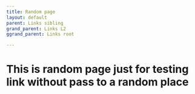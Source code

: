 ```yaml
---
title: Random page
layout: default
parent: Links sibling
grand_parent: Links L2
ggrand_parent: Links root

---
```


# This is random page just for testing link without pass to a random place
